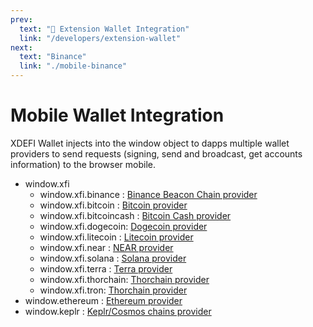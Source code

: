 ```yaml
---
prev:
  text: "🔹 Extension Wallet Integration"
  link: "/developers/extension-wallet"
next:
  text: "Binance"
  link: "./mobile-binance"
---
```


# Mobile Wallet Integration

XDEFI Wallet injects into the window object to dapps multiple wallet providers to send requests (signing, send and broadcast, get accounts information) to the browser mobile.

- window.xfi
  - window.xfi.binance : [Binance Beacon Chain provider](./mobile-binance)
  - window.xfi.bitcoin : [Bitcoin provider](./mobile-bitcoin)
  - window.xfi.bitcoincash : [Bitcoin Cash provider](./mobile-bitcoin-cash)
  - window.xfi.dogecoin: [Dogecoin provider](./mobile-dogecoin)
  - window.xfi.litecoin : [Litecoin provider](./mobile-litecoin)
  - window.xfi.near : [NEAR provider](./mobile-near)
  - window.xfi.solana : [Solana provider](./mobile-solana)
  - window.xfi.terra : [Terra provider](./mobile-terra)
  - window.xfi.thorchain: [Thorchain provider](./mobile-thorchain)
  - window.xfi.tron: [Thorchain provider](./mobile-tron)
- window.ethereum : [Ethereum provider](./mobile-ethereum)
- window.keplr : [Keplr/Cosmos chains provider](./mobile-cosmos)
